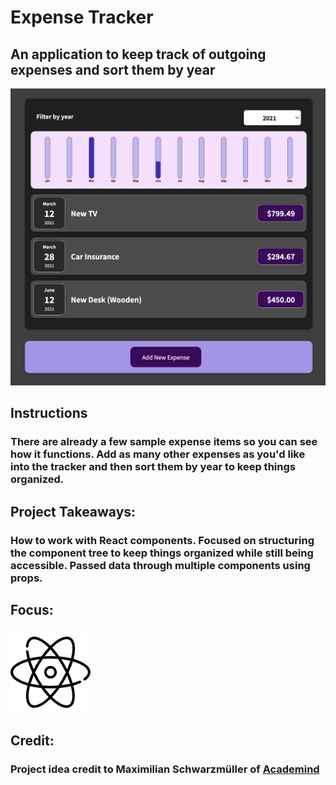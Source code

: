 # Expense Tracker
## An application to keep track of outgoing expenses and sort them by year
![Expense Tracker Preview](../../src/img/projects/previews/expense-tracker-preview.png)
## Instructions
### There are already a few sample expense items so you can see how it functions. Add as many other expenses as you'd like into the tracker and then sort them by year to keep things organized.
## Project Takeaways:
### How to work with React components. Focused on structuring the component tree to keep things organized while still being accessible. Passed data through multiple components using props.
## Focus:
### ![Atom Icon](../../src/img/atom.png)
## Credit: 
### Project idea credit to Maximilian Schwarzmüller of [Academind](https://academind.com/)